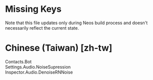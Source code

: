 # Missing Keys
Note that this file updates only during Neos build process and doesn't necessarily reflect the current state.

# Chinese (Taiwan) [zh-tw]
Contacts.Bot  
Settings.Audio.NoiseSupression  
Inspector.Audio.DenoiseRNNoise  

